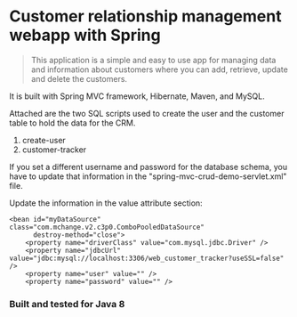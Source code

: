 # Customer relationship management webapp with Spring

> This application is a simple and easy to use app for managing data and information about customers where you can add, retrieve, update and delete the customers.

It is built with Spring MVC framework, Hibernate, Maven, and MySQL.

Attached are the two SQL scripts used to create the user and the customer table to hold the data for the CRM. 

1) create-user
2) customer-tracker

If you set a different username and password for the database schema, you have to update that information in the "spring-mvc-crud-demo-servlet.xml" file.

Update the information in the value attribute section:

<!-- Step 1: Define Database DataSource / connection pool -->
	<bean id="myDataSource" class="com.mchange.v2.c3p0.ComboPooledDataSource"
          destroy-method="close">
        <property name="driverClass" value="com.mysql.jdbc.Driver" />
        <property name="jdbcUrl" value="jdbc:mysql://localhost:3306/web_customer_tracker?useSSL=false" />
        <property name="user" value="" />
        <property name="password" value="" />


### Built and tested for Java 8
